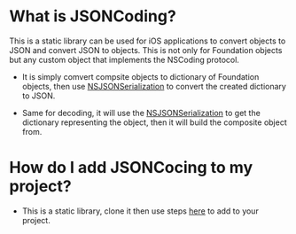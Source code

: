 What is JSONCoding?
===================

This is a static library can be used for iOS applications to convert objects to JSON and convert JSON to objects. This is not only for Foundation objects but any custom object that implements the NSCoding protocol.

* It is simply comvert compsite objects to dictionary of Foundation objects, then use [NSJSONSerialization](http://developer.apple.com/library/ios/#documentation/Foundation/Reference/NSJSONSerialization_Class/Reference/Reference.html) to convert the created dictionary to JSON.

* Same for decoding, it will use the [NSJSONSerialization](http://developer.apple.com/library/ios/#documentation/Foundation/Reference/NSJSONSerialization_Class/Reference/Reference.html) to get the dictionary representing the object, then it will build the composite object from.
 
How do I add JSONCocing to my project?
======================================

* This is a static library, clone it then use steps [here](http://blog.slidetorock.com/using-a-static-library-in-xcode-4) to add to your project. 
